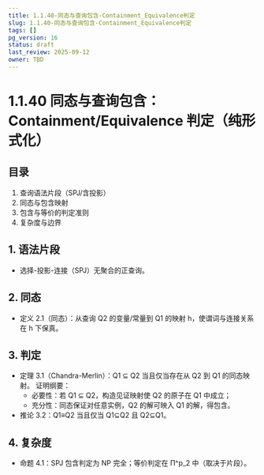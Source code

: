 ```yaml
---
title: 1.1.40-同态与查询包含-Containment_Equivalence判定
slug: 1.1.40-同态与查询包含-Containment_Equivalence判定
tags: []
pg_version: 16
status: draft
last_review: 2025-09-12
owner: TBD
---
```


# 1.1.40 同态与查询包含：Containment/Equivalence 判定（纯形式化）

## 目录

1. 查询语法片段（SPJ/含投影）
2. 同态与包含映射
3. 包含与等价的判定准则
4. 复杂度与边界

## 1. 语法片段

- 选择-投影-连接（SPJ）无聚合的正查询。

## 2. 同态

- 定义 2.1（同态）：从查询 Q2 的变量/常量到 Q1 的映射 h，使谓词与连接关系在 h 下保真。

## 3. 判定

- 定理 3.1（Chandra-Merlin）：Q1 ⊆ Q2 当且仅当存在从 Q2 到 Q1 的同态映射。
  证明纲要：
  - 必要性：若 Q1 ⊆ Q2，构造见证映射使 Q2 的原子在 Q1 中成立；
  - 充分性：同态保证对任意实例，Q2 的解可映入 Q1 的解，得包含。
- 推论 3.2：Q1≡Q2 当且仅当 Q1⊆Q2 且 Q2⊆Q1。

## 4. 复杂度

- 命题 4.1：SPJ 包含判定为 NP 完全；等价判定在 Π^p_2 中（取决于片段）。
